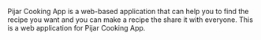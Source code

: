 Pijar Cooking App is a web-based application that can help you to find the recipe you want and you can make a recipe the share it with everyone. This is a web application for Pijar Cooking App.
